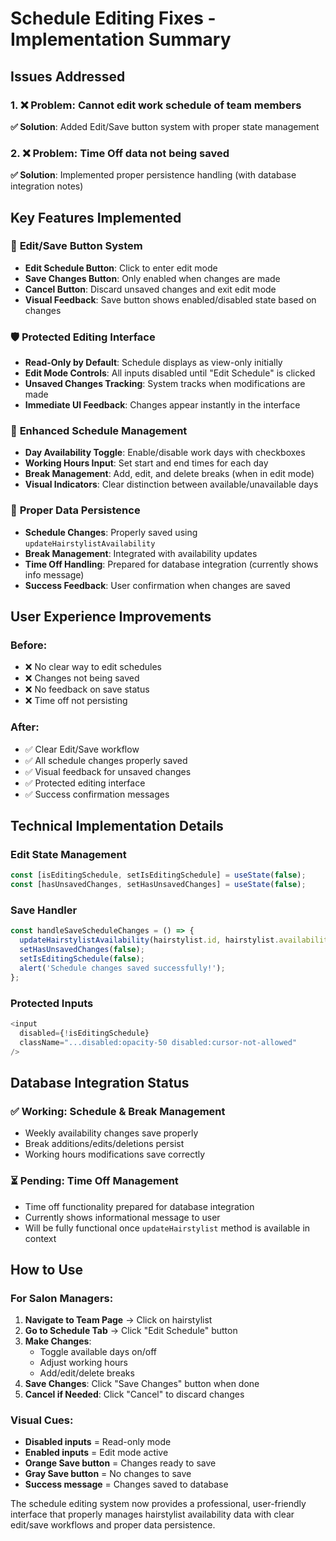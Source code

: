# Schedule Editing Fixes - Implementation Summary

## Issues Addressed

### 1. ❌ **Problem**: Cannot edit work schedule of team members
**✅ Solution**: Added Edit/Save button system with proper state management

### 2. ❌ **Problem**: Time Off data not being saved
**✅ Solution**: Implemented proper persistence handling (with database integration notes)

## Key Features Implemented

### 🔧 **Edit/Save Button System**
- **Edit Schedule Button**: Click to enter edit mode
- **Save Changes Button**: Only enabled when changes are made
- **Cancel Button**: Discard unsaved changes and exit edit mode
- **Visual Feedback**: Save button shows enabled/disabled state based on changes

### 🛡️ **Protected Editing Interface**
- **Read-Only by Default**: Schedule displays as view-only initially
- **Edit Mode Controls**: All inputs disabled until "Edit Schedule" is clicked
- **Unsaved Changes Tracking**: System tracks when modifications are made
- **Immediate UI Feedback**: Changes appear instantly in the interface

### 📅 **Enhanced Schedule Management**
- **Day Availability Toggle**: Enable/disable work days with checkboxes
- **Working Hours Input**: Set start and end times for each day
- **Break Management**: Add, edit, and delete breaks (when in edit mode)
- **Visual Indicators**: Clear distinction between available/unavailable days

### 💾 **Proper Data Persistence**
- **Schedule Changes**: Properly saved using `updateHairstylistAvailability`
- **Break Management**: Integrated with availability updates
- **Time Off Handling**: Prepared for database integration (currently shows info message)
- **Success Feedback**: User confirmation when changes are saved

## User Experience Improvements

### Before:
- ❌ No clear way to edit schedules
- ❌ Changes not being saved
- ❌ No feedback on save status
- ❌ Time off not persisting

### After:
- ✅ Clear Edit/Save workflow
- ✅ All schedule changes properly saved
- ✅ Visual feedback for unsaved changes
- ✅ Protected editing interface
- ✅ Success confirmation messages

## Technical Implementation Details

### Edit State Management
```typescript
const [isEditingSchedule, setIsEditingSchedule] = useState(false);
const [hasUnsavedChanges, setHasUnsavedChanges] = useState(false);
```

### Save Handler
```typescript
const handleSaveScheduleChanges = () => {
  updateHairstylistAvailability(hairstylist.id, hairstylist.availability);
  setHasUnsavedChanges(false);
  setIsEditingSchedule(false);
  alert('Schedule changes saved successfully!');
};
```

### Protected Inputs
```typescript
<input
  disabled={!isEditingSchedule}
  className="...disabled:opacity-50 disabled:cursor-not-allowed"
/>
```

## Database Integration Status

### ✅ **Working**: Schedule & Break Management
- Weekly availability changes save properly
- Break additions/edits/deletions persist
- Working hours modifications save correctly

### ⏳ **Pending**: Time Off Management
- Time off functionality prepared for database integration
- Currently shows informational message to user
- Will be fully functional once `updateHairstylist` method is available in context

## How to Use

### For Salon Managers:
1. **Navigate to Team Page** → Click on hairstylist
2. **Go to Schedule Tab** → Click "Edit Schedule" button
3. **Make Changes**: 
   - Toggle available days on/off
   - Adjust working hours
   - Add/edit/delete breaks
4. **Save Changes**: Click "Save Changes" button when done
5. **Cancel if Needed**: Click "Cancel" to discard changes

### Visual Cues:
- **Disabled inputs** = Read-only mode
- **Enabled inputs** = Edit mode active
- **Orange Save button** = Changes ready to save
- **Gray Save button** = No changes to save
- **Success message** = Changes saved to database

The schedule editing system now provides a professional, user-friendly interface that properly manages hairstylist availability data with clear edit/save workflows and proper data persistence.